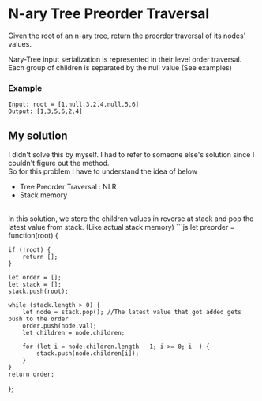 # N-ary Tree Preorder Traversal

Given the root of an n-ary tree, return the preorder traversal of its nodes' values.

Nary-Tree input serialization is represented in their level order traversal. Each group of children is separated by the null value (See examples)

### Example
```
Input: root = [1,null,3,2,4,null,5,6]
Output: [1,3,5,6,2,4]
```

## My solution 
I didn't solve this by myself. I had to refer to someone else's solution since I couldn't figure out the method. <br>
So for this problem I have to understand the idea of below
- Tree Preorder Traversal : NLR
- Stack memory 
<br>
In this solution, we store the children values in reverse at stack and pop the latest value from stack. (Like actual stack memory)
```js
let preorder = function(root) {
    
    if (!root) {
        return [];
    }
    
    let order = [];
    let stack = [];
    stack.push(root);
    
    while (stack.length > 0) {
        let node = stack.pop(); //The latest value that got added gets push to the order
        order.push(node.val);
        let children = node.children;
        
        for (let i = node.children.length - 1; i >= 0; i--) {
            stack.push(node.children[i]);
        }
    }
    return order;
    
};

```
